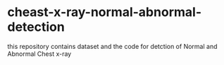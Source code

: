 # cheast-x-ray-normal-abnormal-detection
this repository contains dataset and the code for detction of Normal and Abnormal Chest x-ray 
